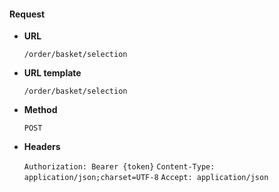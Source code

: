 #### Request

* **URL**

  `/order/basket/selection`

* **URL template**

  `/order/basket/selection`

* **Method**

  `POST`

* **Headers**

  `Authorization: Bearer {token}`
  `Content-Type: application/json;charset=UTF-8`
  `Accept: application/json`
